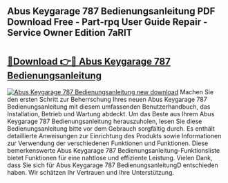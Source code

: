 ## Abus Keygarage 787 Bedienungsanleitung PDF Download Free - Part-rpq User Guide Repair - Service Owner Edition 7aRlT

# <h2><a href="http://df313x.blite.top/?on=Abus+Keygarage+787+Bedienungsanleitung">🔗Download 👉🔴 Abus Keygarage 787 Bedienungsanleitung</a></h2>

[![Abus Keygarage 787 Bedienungsanleitung new download](https://i.imgur.com/lujVjoI.png)](http://df313x.blite.top/?on=Abus+Keygarage+787+Bedienungsanleitung)
Machen Sie den ersten Schritt zur Beherrschung Ihres neuen Abus Keygarage 787 Bedienungsanleitung mit diesem umfassenden Benutzerhandbuch, das Installation, Betrieb und Wartung abdeckt. Um das Beste aus Ihrem Abus Keygarage 787 Bedienungsanleitung herauszuholen, lesen Sie diese Bedienungsanleitung bitte vor dem Gebrauch sorgfältig durch. Es enthält detaillierte Anweisungen zur Einrichtung des Produkts sowie Informationen zur Verwendung der verschiedenen Funktionen und Funktionen. Diese bemerkenswerte Abus Keygarage 787 Bedienungsanleitung-Funktionsliste bietet Funktionen für eine nahtlose und effiziente Leistung. Vielen Dank, dass Sie sich für Abus Keygarage 787 BedienungsanleitungD entschieden haben. Wir schätzen Ihr Vertrauen und Ihre Unterstützung.
